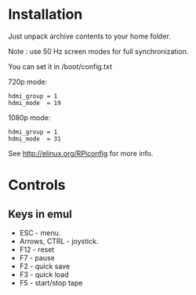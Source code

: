 # Installation #

Just unpack archive contents to your home folder.

Note : use 50 Hz screen modes for full synchronization.

You can set it in /boot/config.txt

720p mode:

```
hdmi_group = 1
hdmi_mode  = 19
```

1080p mode:

```
hdmi_group = 1
hdmi_mode  = 31
```

See http://elinux.org/RPiconfig for more info.

# Controls #

## Keys in emul ##
  * ESC			- menu.
  * Arrows, CTRL	- joystick.
  * F12 - reset
  * F7 - pause
  * F2 - quick save
  * F3 - quick load
  * F5 - start/stop tape